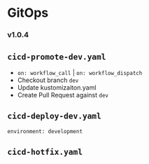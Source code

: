 # GitOps

### v1.0.4

## `cicd-promote-dev.yaml`
- `on: workflow_call` | `on: workflow_dispatch`
- Checkout branch `dev`
- Update kustomizaiton.yaml
- Create Pull Request against `dev`

## `cicd-deploy-dev.yaml`

`environment: development`

## `cicd-hotfix.yaml`
